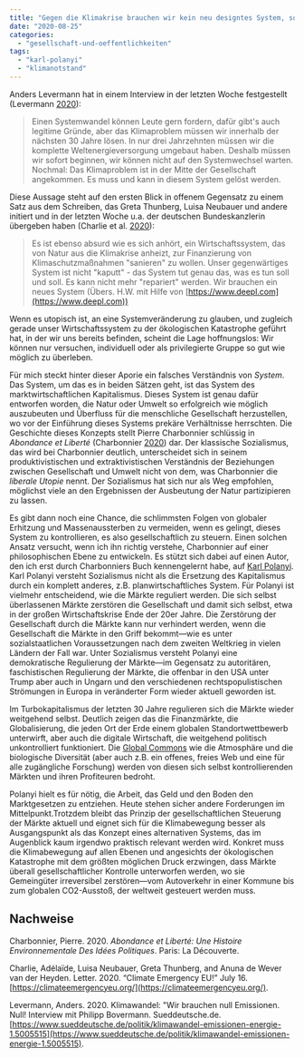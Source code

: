 ```yaml
---
title: "Gegen die Klimakrise brauchen wir kein neu designtes System, sondern gesellschaftliche Kontrolle der Märkte"
date: "2020-08-25"
categories: 
  - "gesellschaft-und-oeffentlichkeiten"
tags: 
  - "karl-polanyi"
  - "klimanotstand"
---
```


Anders Levermann hat in einem Interview in der letzten Woche festgestellt (Levermann [2020](#ref-levermannKlimawandelWirBrauchen2020)):

> Einen Systemwandel können Leute gern fordern, dafür gibt's auch legitime Gründe, aber das Klimaproblem müssen wir innerhalb der nächsten 30 Jahre lösen. In nur drei Jahrzehnten müssen wir die komplette Weltenergieversorgung umgebaut haben. Deshalb müssen wir sofort beginnen, wir können nicht auf den Systemwechsel warten. Nochmal: Das Klimaproblem ist in der Mitte der Gesellschaft angekommen. Es muss und kann in diesem System gelöst werden.

Diese Aussage steht auf den ersten Blick in offenem Gegensatz zu einem Satz aus dem Schreiben, das Greta Thunberg, Luisa Neubauer und andere initiert und in der letzten Woche u.a. der deutschen Bundeskanzlerin übergeben haben (Charlie et al. [2020](#ref-charlieClimateEmergencyEU2020)):

> Es ist ebenso absurd wie es sich anhört, ein Wirtschaftssystem, das von Natur aus die Klimakrise anheizt, zur Finanzierung von Klimaschutzmaßnahmen "sanieren" zu wollen. Unser gegenwärtiges System ist nicht "kaputt" - das System tut genau das, was es tun soll und soll. Es kann nicht mehr "repariert" werden. Wir brauchen ein neues System (Übers. H.W. mit Hilfe von [https://www.deepl.com](https://www.deepl.com))

Wenn es utopisch ist, an eine Systemveränderung zu glauben, und zugleich gerade unser Wirtschaftssystem zu der ökologischen Katastrophe geführt hat, in der wir uns bereits befinden, scheint die Lage hoffnungslos: Wir können nur versuchen, individuell oder als privilegierte Gruppe so gut wie möglich zu überleben.

Für mich steckt hinter dieser Aporie ein falsches Verständnis von _System_. Das System, um das es in beiden Sätzen geht, ist das System des marktwirtschaftlichen Kapitalismus. Dieses System ist genau dafür entworfen worden, die Natur oder Umwelt so erfolgreich wie möglich auszubeuten und Überfluss für die menschliche Gesellschaft herzustellen, wo vor der Einführung dieses Systems prekäre Verhältnisse herrschten. Die Geschichte dieses Konzepts stellt Pierre Charbonnier schlüssig in _Abondance et Liberté_ (Charbonnier [2020](#ref-charbonnierAbondanceLiberteHistoire2020)) dar. Der klassische Sozialismus, das wird bei Charbonnier deutlich, unterscheidet sich in seinem produktivistischen und extraktivistischen Verständnis der Beziehungen zwischen Gesellschaft und Umwelt nicht von dem, was Charbonnier die _liberale Utopie_ nennt. Der Sozialismus hat sich nur als Weg empfohlen, möglichst viele an den Ergebnissen der Ausbeutung der Natur partizipieren zu lassen.

Es gibt dann noch eine Chance, die schlimmsten Folgen von globaler Erhitzung und Massenaussterben zu vermeiden, wenn es gelingt, dieses System zu kontrollieren, es also gesellschaftlich zu steuern. Einen solchen Ansatz versucht, wenn ich ihn richtig verstehe, Charbonnier auf einer philosophischen Ebene zu entwickeln. Es stützt sich dabei auf einen Autor, den ich erst durch Charbonniers Buch kennengelernt habe, auf [Karl Polanyi](https://de.wikipedia.org/wiki/Karl_Polanyi "Karl Polanyi – Wikipedia"). Karl Polanyi versteht Sozialismus nicht als die Ersetzung des Kapitalismus durch ein komplett anderes, z.B. planwirtschaftliches System. Für Polanyi ist vielmehr entscheidend, wie die Märkte reguliert werden. Die sich selbst überlassenen Märkte zerstören die Gesellschaft und damit sich selbst, etwa in der großen Wirtschaftskrise Ende der 20er Jahre. Die Zerstörung der Gesellschaft durch die Märkte kann nur verhindert werden, wenn die Gesellschaft die Märkte in den Griff bekommt—wie es unter sozialstaatlichen Voraussetzungen nach dem zweiten Weltkrieg in vielen Ländern der Fall war. Unter Sozialismus versteht Polanyi eine demokratische Regulierung der Märkte—im Gegensatz zu autoritären, faschistischen Regulierung der Märkte, die offenbar in den USA unter Trump aber auch in Ungarn und den verschiedenen rechtspopulistischen Strömungen in Europa in veränderter Form wieder aktuell geworden ist.

Im Turbokapitalismus der letzten 30 Jahre regulieren sich die Märkte wieder weitgehend selbst. Deutlich zeigen das die Finanzmärkte, die Globalisierung, die jeden Ort der Erde einem globalen Standortwettbewerb unterwirft, aber auch die digitale Wirtschaft, die weitgehend politisch unkontrolliert funktioniert. Die [Global Commons](http://globalcommonsalliance.org/ "Global Commons Alliance – The Plan For The Planet") wie die Atmosphäre und die biologische Diversität (aber auch z.B. ein offenes, freies Web und eine für alle zugängliche Forschung) werden von diesen sich selbst kontrollierenden Märkten und ihren Profiteuren bedroht.

Polanyi hielt es für nötig, die Arbeit, das Geld und den Boden den Marktgesetzen zu entziehen. Heute stehen sicher andere Forderungen im Mittelpunkt.Trotzdem bleibt das Prinzip der gesellschaftlichen Steuerung der Märkte aktuell und eignet sich für die Klimabewegung besser als Ausgangspunkt als das Konzept eines alternativen Systems, das im Augenblick kaum irgendwo praktisch relevant werden wird. Konkret muss die Klimabewegung auf allen Ebenen und angesichts der ökologischen Katastrophe mit dem größten möglichen Druck erzwingen, dass Märkte überall gesellschaftlicher Kontrolle unterworfen werden, wo sie Gemeingüter irreversibel zerstören—vom Autoverkehr in einer Kommune bis zum globalen CO2-Ausstoß, der weltweit gesteuert werden muss.

## Nachweise

Charbonnier, Pierre. 2020. _Abondance et Liberté: Une Histoire Environnementale Des Idées Politiques_. Paris: La Découverte.

Charlie, Adélaïde, Luisa Neubauer, Greta Thunberg, and Anuna de Wever van der Heyden. Letter. 2020. “Climate Emergency EU!” July 16. [https://climateemergencyeu.org/](https://climateemergencyeu.org/).

Levermann, Anders. 2020. Klimawandel: "Wir brauchen null Emissionen. Null! Interview mit Philipp Bovermann. Sueddeutsche.de. [https://www.sueddeutsche.de/politik/klimawandel-emissionen-energie-1.5005515](https://www.sueddeutsche.de/politik/klimawandel-emissionen-energie-1.5005515).
